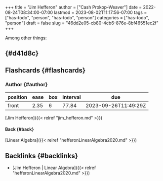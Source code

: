 +++
title = "Jim Hefferon"
author = ["Cash Prokop-Weaver"]
date = 2022-08-24T08:34:00-07:00
lastmod = 2023-08-02T11:17:56-07:00
tags = ["has-todo", "person", "has-todo", "person"]
categories = ["has-todo", "person"]
draft = false
slug = "46dd2e05-cb80-4cb6-876e-8bf46551ec2f"
+++

Among other things:


##  {#d41d8c}


## Flashcards {#flashcards}


### Author {#author}

| position | ease | box | interval | due                  |
|----------|------|-----|----------|----------------------|
| front    | 2.35 | 6   | 77.84    | 2023-09-26T11:49:29Z |

[Jim Hefferon]({{< relref "jim_hefferon.md" >}})


#### Back {#back}

[Linear Algebra]({{< relref "hefferonLinearAlgebra2020.md" >}})


## Backlinks {#backlinks}

-   [Jim Hefferon | Linear Algebra]({{< relref "hefferonLinearAlgebra2020.md" >}})
